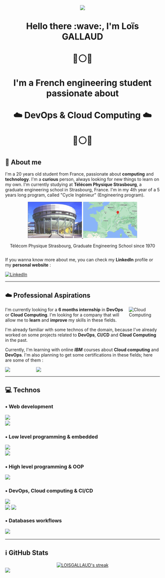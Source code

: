 <h1 align="center">
<img src="https://capsule-render.vercel.app/api?type=waving&color=gradient&height=115&section=header"/>
</p>Hello there :wave:, I'm <strong>Loïs GALLAUD
<br><br>
🔵⚪🔴 <br><br>I'm a French engineering student passionate about<br><br> <strong>☁️ DevOps & Cloud Computing ☁️</strong> <br><br> 🔵⚪🔴</strong></h1>

## 🐙 **About me**

I'm a 20 years old student from France, passionate about **computing** and **technology**. I'm a **curious** person, always looking for new things to learn on my own. I'm currently studying at **Télécom Physique Strasbourg**, a graduate engineering school in Strasbourg, France. I'm in my 4th year of a 5 years long program, called "Cycle Ingénieur" (Engineering program).

<div align="center" style="display: flex; justify-content: center; align-items: center; flex-direction:row">
  <div style="flex: 1;">
    <a href="https://www.telecom-physique.fr/" target="_blank" rel="noreferrer">
      <img src="./images/TPS.jfif" alt="Télécom Physique Strasbourg" style="width: 35%;">
    </a><a href="https://www.strasbourg.eu/" target="_blank" rel="noreferrer">
      <img src="./images/strasbourg.png" alt="Strasbourg location" style="width: 35%;">
    </a>
    <p>Télécom Physique Strasbourg, Graduate Engineering School since 1970</p>
  </div>
</div>

If you wanna know more about me, you can check my **LinkedIn** profile or my **personal website** :

<div align="left" style="display: flex; justify-content: left; align-items: center; flex-direction:row">
  <div style="flex: 1;">
    <a href="https://www.linkedin.com/in/loisgallaud/" target="_blank" rel="noreferrer">
      <img 
        src="https://cdn-icons-png.flaticon.com/256/174/174857.png" 
        alt="LinkedIn"
        style="width: 4%; padding-right: 1em;" />
    </a>
    <!-- <a href="" target="_blank" rel="noreferrer">
      <img
        src="https://cdn-icons-png.flaticon.com/256/2985/2985788.png"
        alt="Personal website"
        style="width: 4%; padding-right: 2em;" />
    </a> -->
  </div>
</div>

---

## **☁️ Professional Aspirations**

<img src="https://cdn.icon-icons.com/icons2/1852/PNG/512/iconfinder-cloudcomputing-4417107_116633.png" alt="Cloud Computing" style="width: 20%; margin-left: 1%; margin-bottom: 0.5em;" align="right" />

I'm currently looking for a **6 months internship** in **DevOps** or **Cloud Computing**. I'm looking for a company that will allow me to **learn** and **improve** my skills in these fields.

I'm already familiar with some technos of the domain, because I've already worked on some projects related to **DevOps**, **CI/CD** and **Cloud Computing** in the past.

Currently, I'm learning with online **_IBM_** courses about **Cloud computing** and **DevOps**. I'm also planning to get some certifications in these fields; here are some of them :

<div align="left" style="display: flex; justify-content: left; align-items: center; flex-direction:row">
  <img src="https://skillsbuild.org/_next/image?url=https%3A%2F%2Fskillsbuild.org%2Fmedia%2F2023%2F02%2FJourney-to-Cloud-Envisioning-Your-Solution.png&w=640&q=75" style="width:20%">
  <img src="https://skillsbuild.org/_next/image?url=https%3A%2F%2Fskillsbuild.org%2Fmedia%2F2023%2F06%2FCloud-Computing-Fundamentals.png&w=640&q=75" style="width:20%">
</div>

---

## 💻 **Technos**

<div>
  <div>
    <p>
        <h3>• Web development</h3>
        <img src="https://skillicons.dev/icons?i=react,ts,vite,nextjs" />
        <br>
        <img src="https://skillicons.dev/icons?i=django,tailwind" />
        <br>
        <h3>• Low level programming & embedded</h3>
        <img src="https://skillicons.dev/icons?i=c,cpp,rust,cmake" />
        <br>
        <img src="https://skillicons.dev/icons?i=arduino,raspberrypi" />
        <br>
        <h3>• High level programming & OOP</h3>
        <img src="https://skillicons.dev/icons?i=python,lua,go" />
        <br>
        <h3>• DevOps, Cloud computing & CI/CD</h3>
        <img src="https://skillicons.dev/icons?i=docker,k8s,aws" />
        <br>
        <img src="https://www.wescale.fr/hs-fs/hubfs/argo-icon-color.png?width=300&height=300&name=argo-icon-color.png" style="width: 7%;" />
        <img src="https://cdn.icon-icons.com/icons2/2699/PNG/512/ibm_cloud_logo_icon_169019.png" style="width: 7%;" />
        <br>
        <h3>• Databases workflows</h3>
        <img src="https://skillicons.dev/icons?i=mysql,prisma,mongodb,redis" />
    </p>
  </div>
</div>

---

## ℹ️ GitHub Stats

<div align='center'>
  <a href="https://github.com/LOISGALLAUD">
  <img alt="LOISGALLAUD's streak" src="https://streak-stats.demolab.com/?user=LOISGALLAUD&theme=monokai-metallian&hide_border=true" width="900px"/>
  </a>
</div>

<img src="https://capsule-render.vercel.app/api?type=waving&color=gradient&height=115&section=footer"/>
